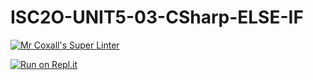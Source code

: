# ISC2O-UNIT5-03-CSharp-ELSE-IF

[![Mr Coxall's Super Linter](https://github.com/Alex-Nelson-1/ISC2O-UNIT5-03-CSharp-ELSE-IF/workflows/Mr%20Coxall's%20Super%20Linter/badge.svg)](https://github.com/Alex-Nelson-1/ISC2O-UNIT5-03-CSharp-ELSE-IF-AREA/actions/)

[![Run on Repl.it](https://repl.it/badge/github/Alex-Nelson-1/ISC2O-UNIT5-03-CSharp-ELSE-IF)](https://repl.it/github/Alex-Nelson-1/ISC2O-UNIT5-03-CSharp-ELSE-IF)
